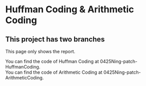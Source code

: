 # Huffman Coding & Arithmetic Coding

## This project has two branches

This page only shows the report. <br />

You can find the code of Huffman Coding at 0425Ning-patch-HuffmanCoding. <br />
You can find the code of Arithmetic Coding at 0425Ning-patch-ArithmeticCoding. <br />

<br />
